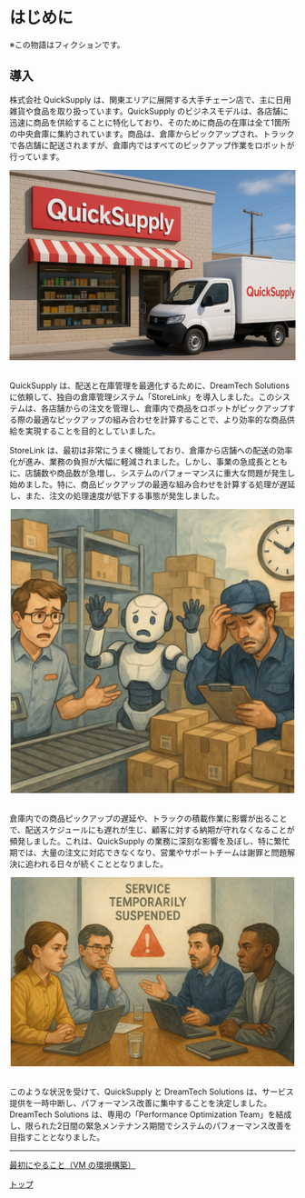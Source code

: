 # はじめに

※この物語はフィクションです。

## 導入

株式会社 QuickSupply は、関東エリアに展開する大手チェーン店で、主に日用雑貨や食品を取り扱っています。QuickSupply のビジネスモデルは、各店舗に迅速に商品を供給することに特化しており、そのために商品の在庫は全て1箇所の中央倉庫に集約されています。商品は、倉庫からピックアップされ、トラックで各店舗に配送されますが、倉庫内ではすべてのピックアップ作業をロボットが行っています。

<div align="center">
    <img width="524" alt="PR" src="../img/1.png">
</div>

<br>

QuickSupply は、配送と在庫管理を最適化するために、DreamTech Solutions に依頼して、独自の倉庫管理システム「StoreLink」を導入しました。このシステムは、各店舗からの注文を管理し、倉庫内で商品をロボットがピックアップする際の最適なピックアップの組み合わせを計算することで、より効率的な商品供給を実現することを目的としていました。

StoreLink は、最初は非常にうまく機能しており、倉庫から店舗への配送の効率化が進み、業務の負担が大幅に軽減されました。しかし、事業の急成長とともに、店舗数や商品数が急増し、システムのパフォーマンスに重大な問題が発生し始めました。特に、商品ピックアップの最適な組み合わせを計算する処理が遅延し、また、注文の処理速度が低下する事態が発生しました。

<div align="center">
    <img src="../img/2.png" alt="パフォーマンス問題の発生" width="500">
</div>

<br>

倉庫内での商品ピックアップの遅延や、トラックの積載作業に影響が出ることで、配送スケジュールにも遅れが生じ、顧客に対する納期が守れなくなることが頻発しました。これは、QuickSupply の業務に深刻な影響を及ぼし、特に繁忙期では、大量の注文に対応できなくなり、営業やサポートチームは謝罪と問題解決に追われる日々が続くこととなりました。

<div align="center">
    <img src="../img/4.png" alt="パフォーマンス問題の発生" width="500">
</div>

<br>

このような状況を受けて、QuickSupply と DreamTech Solutions は、サービス提供を一時中断し、パフォーマンス改善に集中することを決定しました。DreamTech Solutions は、専用の「Performance Optimization Team」を結成し、限られた2日間の緊急メンテナンス期間でシステムのパフォーマンス改善を目指すこととなりました。

---

[最初にやること（VM の環境構築）](../setup/01_Start.md)

[トップ](../../README.md)
